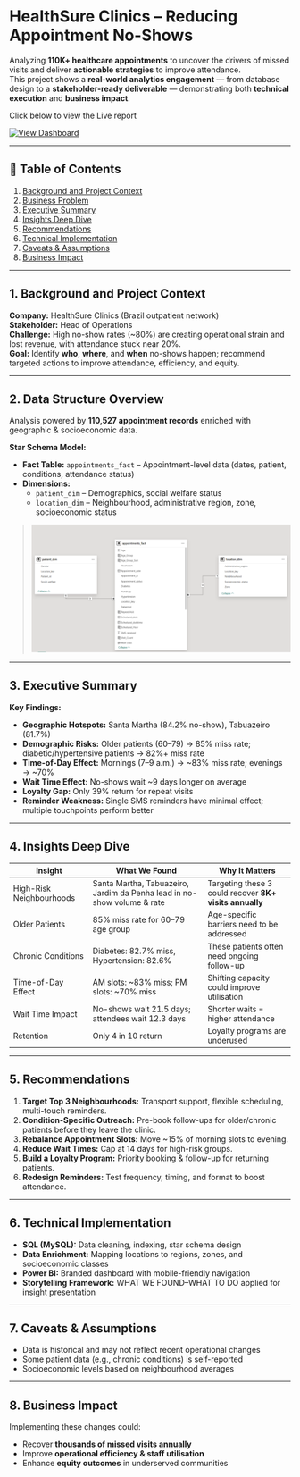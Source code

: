 # HealthSure Clinics – Reducing Appointment No-Shows

Analyzing **110K+ healthcare appointments** to uncover the drivers of missed visits and deliver **actionable strategies** to improve attendance.  
This project shows a **real-world analytics engagement** — from database design to a **stakeholder-ready deliverable** — demonstrating both **technical execution** and **business impact**.

Click below to view the Live report

[![View Dashboard](https://img.shields.io/badge/Power%20BI-View%20Report-F2C811?logo=powerbi&logoColor=black)](https://app.powerbi.com/view?r=eyJrIjoiNWU5OGFhMDUtYmYyOS00ZDA3LWFkMDUtYzU0ZDllMDQ0Zjk1IiwidCI6IjNjMzJjMjljLTg1YmEtNDVlZi05YTA2LTkyZmNkNjEwYThkMiJ9)


---

## 📌 Table of Contents
1. [Background and Project Context](#1-background-and-project-context)
2. [Business Problem](#2-data-structure-overview)
3. [Executive Summary](#3-executive-summary)
4. [Insights Deep Dive](#4-insights-deep-dive)
5. [Recommendations](#5-recommendations)
6. [Technical Implementation](#6-technical-implementation)
7. [Caveats & Assumptions](#7-caveats--assumptions)
8. [Business Impact](#8-business-impact)

---

## 1. Background and Project Context
**Company:** HealthSure Clinics (Brazil outpatient network)  
**Stakeholder:** Head of Operations  
**Challenge:** High no-show rates (~80%) are creating operational strain and lost revenue, with attendance stuck near 20%.  
**Goal:** Identify **who**, **where**, and **when** no-shows happen; recommend targeted actions to improve attendance, efficiency, and equity.  

---

## 2. Data Structure Overview
Analysis powered by **110,527 appointment records** enriched with geographic & socioeconomic data.  

**Star Schema Model:**  
- **Fact Table:** `appointments_fact` – Appointment-level data (dates, patient, conditions, attendance status)  
- **Dimensions:**  
  - `patient_dim` – Demographics, social welfare status  
  - `location_dim` – Neighbourhood, administrative region, zone, socioeconomic status  

> ![HealthSure Appointments ERD](Project%20Files/ERD_HealthSure_Appointments_Dashboard_PNG.png)

---

## 3. Executive Summary

**Key Findings:**  
- **Geographic Hotspots:** Santa Martha (84.2% no-show), Tabuazeiro (81.7%)  
- **Demographic Risks:** Older patients (60–79) → 85% miss rate; diabetic/hypertensive patients → 82%+ miss rate  
- **Time-of-Day Effect:** Mornings (7–9 a.m.) → ~83% miss rate; evenings → ~70%  
- **Wait Time Effect:** No-shows wait ~9 days longer on average  
- **Loyalty Gap:** Only 39% return for repeat visits  
- **Reminder Weakness:** Single SMS reminders have minimal effect; multiple touchpoints perform better  

---

## 4. Insights Deep Dive

| Insight | What We Found | Why It Matters |
| --- | --- | --- |
| High-Risk Neighbourhoods | Santa Martha, Tabuazeiro, Jardim da Penha lead in no-show volume & rate | Targeting these 3 could recover **8K+ visits annually** |
| Older Patients | 85% miss rate for 60–79 age group | Age-specific barriers need to be addressed |
| Chronic Conditions | Diabetes: 82.7% miss, Hypertension: 82.6% | These patients often need ongoing follow-up |
| Time-of-Day Effect | AM slots: ~83% miss; PM slots: ~70% miss | Shifting capacity could improve utilisation |
| Wait Time Impact | No-shows wait 21.5 days; attendees wait 12.3 days | Shorter waits = higher attendance |
| Retention | Only 4 in 10 return | Loyalty programs are underused |

---

## 5. Recommendations
1. **Target Top 3 Neighbourhoods:** Transport support, flexible scheduling, multi-touch reminders.  
2. **Condition-Specific Outreach:** Pre-book follow-ups for older/chronic patients before they leave the clinic.  
3. **Rebalance Appointment Slots:** Move ~15% of morning slots to evening.  
4. **Reduce Wait Times:** Cap at 14 days for high-risk groups.  
5. **Build a Loyalty Program:** Priority booking & follow-up for returning patients.  
6. **Redesign Reminders:** Test frequency, timing, and format to boost attendance.  

---

## 6. Technical Implementation
- **SQL (MySQL):** Data cleaning, indexing, star schema design
- **Data Enrichment:** Mapping locations to regions, zones, and socioeconomic classes
- **Power BI:** Branded dashboard with mobile-friendly navigation
- **Storytelling Framework:** WHAT WE FOUND–WHAT TO DO applied for insight presentation

---

## 7. Caveats & Assumptions
- Data is historical and may not reflect recent operational changes
- Some patient data (e.g., chronic conditions) is self-reported
- Socioeconomic levels based on neighbourhood averages

---

## 8. Business Impact
Implementing these changes could:  
- Recover **thousands of missed visits annually**  
- Improve **operational efficiency & staff utilisation**  
- Enhance **equity outcomes** in underserved communities  
